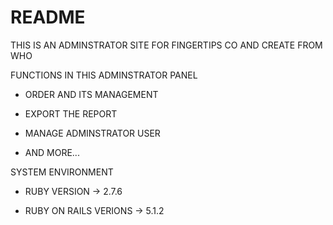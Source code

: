 # README

<!-- This README would normally document whatever steps are necessary to get the
application up and running.

Things you may want to cover:

* Ruby version

* System dependencies

* Configuration

* Database creation

* Database initialization

* How to run the test suite

* Services (job queues, cache servers, search engines, etc.)

* Deployment instructions

* ... -->

THIS IS AN ADMINSTRATOR SITE FOR FINGERTIPS CO AND CREATE FROM WHO

FUNCTIONS IN THIS ADMINSTRATOR PANEL

* ORDER AND ITS MANAGEMENT

* EXPORT THE REPORT

* MANAGE ADMINSTRATOR USER

* AND MORE...

SYSTEM ENVIRONMENT

* RUBY VERSION -> 2.7.6

* RUBY ON RAILS VERIONS -> 5.1.2